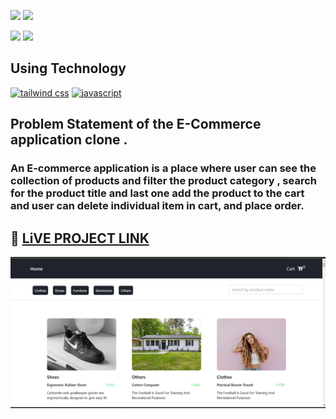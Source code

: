 [![](https://img.shields.io/badge/ANURAG%20TIWARI-ADD8E6?style=for-the-badge)]()
[![](https://img.shields.io/badge/HITESH%20CHOUDHARY-ADD8E6?style=for-the-badge)]()

[![](https://img.shields.io/badge/linkedin-blue?style=for-the-badge&logo=linkedin&logoColor=white)](https://www.linkedin.com/in/ankush-kumar-275129176/)
[![](https://img.shields.io/badge/MY%20PORTFOLIO-0B94DE?style=for-the-badge)](https://developerankush.tk/ 'Link')

## **Using Technology**
[![tailwind css](https://img.shields.io/badge/tailwind%20css-blue?style=for-the-badge&logo=tailwind%20css&logoColor=white)]()
[![javascript](https://img.shields.io/badge/react-black?style=for-the-badge&logo=react&logoColor=blue)]()


## **Problem Statement of the E-Commerce application clone .**

### An E-commerce application is a place where user can see the collection of products and filter the product category , search for the product title and last one add the product to the cart and user can delete individual item in cart, and place order.
 
## 🚀 [LiVE PROJECT LINK](https://coruscating-biscotti-cd60f8.netlify.app/) 

![shopify clone](./src/components/image/productscreen.png)